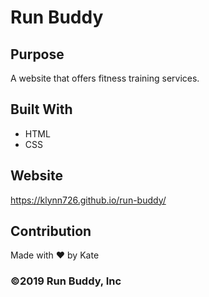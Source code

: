 # Run Buddy

## Purpose
A website that offers fitness training services.

## Built With
* HTML
* CSS

## Website
https://klynn726.github.io/run-buddy/

## Contribution
Made with ❤️ by Kate

### ©️2019 Run Buddy, Inc 